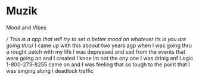 # Muzik
Mood and Vibes

*/ This is a app that will try to set a better mood on whatever its is you are going thru*/
I came up with this aboout two years agp when I was going thru a rought patch with my life I was depressed and sad from the events that were going on and I created I knoe Im not the ony one I was drinig anf Logic 1-800-273-8255 came on and I was feeling that so tough to the point that I was singing along I deadlock traffic 

